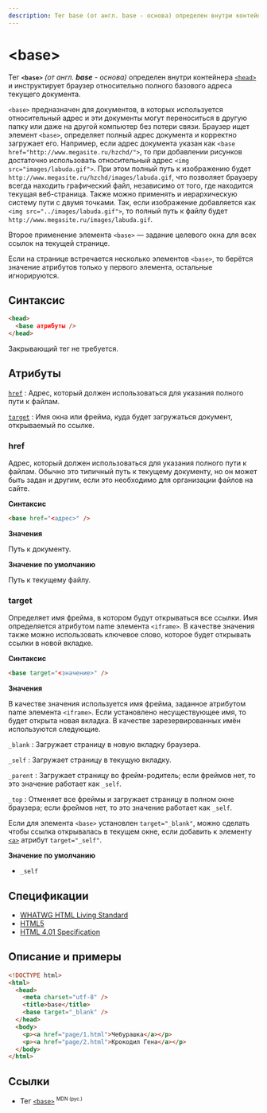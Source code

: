 ```yaml
---
description: Тег base (от англ. base - основа) определен внутри контейнера head и инструктирует браузер относительно полного базового адреса текущего документа
---
```


# &lt;base&gt;

Тег **`<base>`** _(от англ. **base** - основа)_ определен внутри контейнера [`<head>`](head.md) и инструктирует браузер относительно полного базового адреса текущего документа.

`<base>` предназначен для документов, в которых используется относительный адрес и эти документы могут переноситься в другую папку или даже на другой компьютер без потери связи. Браузер ищет элемент `<base>`, определяет полный адрес документа и корректно загружает его. Например, если адрес документа указан как `<base href="http://www.megasite.ru/hzchd/">`, то при добавлении рисунков достаточно использовать относительный адрес `<img src="images/labuda.gif">`. При этом полный путь к изображению будет `http://www.megasite.ru/hzchd/images/labuda.gif`, что позволяет браузеру всегда находить графический файл, независимо от того, где находится текущая веб-страница. Также можно применять и иерархическую систему пути с двумя точками. Так, если изображение добавляется как `<img src="../images/labuda.gif">`, то полный путь к файлу будет `http://www.megasite.ru/images/labuda.gif`.

Второе применение элемента `<base>` — задание целевого окна для всех ссылок на текущей странице.

Если на странице встречается несколько элементов `<base>`, то берётся значение атрибутов только у первого элемента, остальные игнорируются.

## Синтаксис

```html
<head>
  <base атрибуты />
</head>
```

Закрывающий тег не требуется.

## Атрибуты

[`href`](#href)
: Адрес, который должен использоваться для указания полного пути к файлам.

[`target`](#target)
: Имя окна или фрейма, куда будет загружаться документ, открываемый по ссылке.

### href

Адрес, который должен использоваться для указания полного пути к файлам. Обычно это типичный путь к текущему документу, но он может быть задан и другим, если это необходимо для организации файлов на сайте.

**Синтаксис**

```html
<base href="<адрес>" />
```

**Значения**

Путь к документу.

**Значение по умолчанию**

Путь к текущему файлу.

### target

Определяет имя фрейма, в котором будут открываться все ссылки. Имя определяется атрибутом name элемента `<iframe>`. В качестве значения также можно использовать ключевое слово, которое будет открывать ссылки в новой вкладке.

**Синтаксис**

```html
<base target="<значение>" />
```

**Значения**

В качестве значения используется имя фрейма, заданное атрибутом name элемента `<iframe>`. Если установлено несуществующее имя, то будет открыта новая вкладка. В качестве зарезервированных имён используются следующие.

`_blank`
: Загружает страницу в новую вкладку браузера.

`_self`
: Загружает страницу в текущую вкладку.

`_parent`
: Загружает страницу во фрейм-родитель; если фреймов нет, то это значение работает как `_self`.

`_top`
: Отменяет все фреймы и загружает страницу в полном окне браузера; если фреймов нет, то это значение работает как `_self`.

Если для элемента `<base>` установлен `target="_blank"`, можно сделать чтобы ссылка открывалась в текущем окне, если добавить к элементу [`<a>`](a.md) атрибут `target="_self"`.

**Значение по умолчанию**

- `_self`

## Спецификации

- [WHATWG HTML Living Standard](https://html.spec.whatwg.org/multipage/semantics.html#the-base-element)
- [HTML5](http://www.w3.org/TR/html5/document-metadata#the-base-element)
- [HTML 4.01 Specification](http://www.w3.org/TR/html401/struct/links.html#h-12.4)

## Описание и примеры

```html
<!DOCTYPE html>
<html>
  <head>
    <meta charset="utf-8" />
    <title>base</title>
    <base target="_blank" />
  </head>
  <body>
    <p><a href="page/1.html">Чебурашка</a></p>
    <p><a href="page/2.html">Крокодил Гена</a></p>
  </body>
</html>
```

## Ссылки

- Тег [`<base>`](https://developer.mozilla.org/ru/docs/Web/HTML/Element/base) <sup><small>MDN (рус.)</small></sup>
